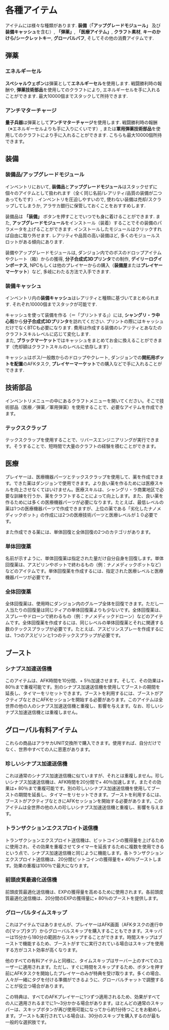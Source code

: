 # 各種アイテム
アイテムには様々な種類があります. **装備**（**「アップグレードモジュール」** 及び**装備キャッシュ**を含む）, **「弾薬」**, **「医療アイテム」**, **クラフト素材**, **キーのかけら/シークレットキー**, **グローバルバフ**, そしてその他の消費アイテムです.

## 弾薬

### エネルギーセル  

**スペシャルウェポン**は弾薬として**エネルギーセル**を使用します. 戦闘勝利時の報酬や, **弾薬技術部品**を使用してのクラフトにより, エネルギーセルを手に入れることができます. 最大10000個までスタックして所持できます.

### アンチマターチャージ

**量子兵器**は弾薬として**アンチマターチャージ**を使用します. 戦闘勝利時の報酬（※エネルギーセルよりも手に入りにくいです）, または**軍用弾薬技術部品**を使用してのクラフトにより手に入れることができます. こちらも最大10000個所持できます。

## 装備

### 装備品/アップグレードモジュール
インベントリにおいて, **装備品**と**アップグレードモジュール**はスタックせずに個々のアイテムとして扱われます（全く同じ名前/レアリティ/品質の装備が二つあってもです）. インベントリを圧迫しやすいので, 使わない装備は売却/スクラップしてしまうか, アラサカ銀行に保管しておくことをおすすめします. 

装備品は **「装備」** ボタンを押すことでいつでも身に着けることができます. また, **アップグレードモジュール**をインストール（装着）することでその装備のパラメータを上げることができます. インストールしたモジュールはクリックすれば自由に取り外せます. レアリティや品質の高い装備ほど, 多くのモジュールスロットがある傾向にあります.

装備やアップグレードモジュールは, ダンジョン内でのボスのドロップアイテムやクレート（箱）からの獲得, **分子合成式3Dプリンタ**での制作, **デイリーログインボーナス**, NPCもしくは他のプレイヤーからの購入（**装備屋**または**プレイヤーマーケット**）など, 多岐にわたる方法で入手できます.

### 装備キャッシュ
インベントリ内の**装備キャッシュ**はレアリティと種類に基づいてまとめられます. それぞれ10000個までスタックが可能です.

キャッシュを使って装備を作る（＝「プリントする」）には, **シャングリ・ラ中心街**から**分子合成式3Dプリンタ**を訪れてください. プリントの際にはキャッシュだけでなくBTCも必要になります. 費用は作成する装備のレアリティとあなたのクラフトスキルレベルに応じて変化します.  
また, **ブラックマーケット**ではキャッシュをまとめてお金に換えることができます（売却額はクラフトスキルのレベルに依存します）. 

キャッシュはボス/一般敵からのドロップやクレート, ダンジョンでの**開拓用ボットを配置**のAFKタスク, **プレイヤーマーケット**での購入などで手に入れることができます.

##  技術部品
 インベントリメニューの中にあるクラフトメニューを開いてください。そこで技術部品（医療／弾薬／軍用弾薬）を使用することで、必要なアイテムを作成できます。

###  テックスクラップ 
テックスクラップを使用することで、リバースエンジニアリングが実行できます。そうすることで、短時間で大量のクラフトの経験を積むことができます。

## 医療 

プレイヤーは、医療機器パーツとテックスクラップを使用して、薬を作成できます。できた薬はダンジョンで使用できます。より良い薬を作るためには医療スキルを向上させなくてはいけません。医療スキルは、シャングリ・ラ商業地区で必要な訓練を行うか、薬をクラフトすることによって向上します。また、良い薬を作るためには多くの医療機器パーツが必要になります。たとえば、最低レベルの薬は1つの医療機器パーツで作成できますが、上位の薬である「劣化したナノメディックボット」の作成には2つの医療技術パーツと医療レベルが１０必要です。

また作成できる薬には、単体回復と全体回復の2つのカテゴリがあります。

### 単体回復薬

 名前が示すように、単体回復薬は指定された量だけ自分自身を回復します。単体回復薬は、アスピリンやボットで終わるもの（例：ナノメディックボットなど）などのアイテムです。単体回復薬を作成するには、指定された医療レベルと医療機器パーツが必要です。

###  全体回復薬

 全体回復薬は、使用時にダンジョン内のグループ全体を回復できます。ただし一人当たりの回復量は同じティアの単体回復薬よりも少ないです。全体回復薬は、スプレーやドローンで終わるもの（例：ナノメディックドローン）などのアイテムです。全体回復薬を作成するには、同じレベルの単体回復薬とそれに関連する数のテックスプラップが必要です。たとえば、アスピリンスプレーを作成するには、1つのアスピリンと1つのテックスプラップが必要です。

## ブースト

### シナプス加速送信機

このアイテムは、AFK時間を10分間、+ 5％加速させます。そして、その効果は+ 80％まで重複可能です。別のシナプス加速送信機を使用してブーストの期間を延長し、タイマーをリセットできます。ブーストを利用するには、ブーストがアクティブなときにAFKセッションを開始する必要があります。このアイテムは全世界の他の人のシナプス加速送信機と重複し、影響を与えます。なお、珍しいシナプス加速送信機とは重複しません。

## グローバル有料アイテム

これらの商品はアラサカUNIT交換所で購入できます。使用すれば、自分だけでなく、世界中すべての人に恩恵があります。

### 珍しいシナプス加速送信機

これは通常のシナプス加速送信機に似ていますが、それとは重複しません。珍しいシナプス加速送信機は、AFK時間を20分間で+ 40％加速します。またその効果は+ 80％まで重複可能です。別の珍しいシナプス加速送信機を使用してブーストの期間を延長し、タイマーをリセットできます。ブーストを利用するには、ブーストがアクティブなときにAFKセッションを開始する必要があります。このアイテムは全世界の他の人の珍しいシナプス加速送信機と重複し、影響を与えます。

### トランザクションエクスプロイト送信機

トランザクションエクスプロイト送信機は、ビットコインの獲得量を上げるために使用され、その効果を重複させてタイマーを延長するために複数を使用できるという点で、シナプス加速送信機と同じように機能します。各トランザクションエクスプロイト送信機は、20分間ビットコインの獲得量を+ 40％ブーストします。効果の重複は100％で最大になります。

### 前頭皮質最適化送信機

前頭皮質最適化送信機は、EXPの獲得量を高めるために使用されます。各前頭皮質最適化送信機は、20分間のEXPの獲得量に+ 80％のブーストを提供します。

### グローバルタイムスキップ

これはアイテムではありませんが、プレイヤーはAFK画面（AFKタスクの進行中の[マップ]タブ）からグローバルスキップを購入することもできます。スキッパーは15分から180分の範囲からスキップすることができます。時間スキップはブーストで機能するため、ブーストがすでに実行されている場合はスキップを使用する方がコスト効率が高くなります。

他のすべての有料アイテムと同様に、タイムスキップはサーバー上のすべてのユーザーに適用されます。ただし、すぐに時間をスキップするため、ボタンを押す前にAFKタスクを開始したプレイヤーのみが特典を受け取ります。多くの場合、人々が一緒にタグを付ける準備ができるように、グローバルチャットで調整することが役立つ場合があります。

この特典は、すべてのAFKプレイヤーに1つずつ適用されるため、効果がすべての人に適用されるまでに1〜3分かかる場合があります。ほとんどの通常のスキッパーは、スキップボタンが再び使用可能になってから約1分待つことをお勧めします。ブーストも実行されている場合は、30分のスキップを購入するのが最も一般的な選択肢です。
